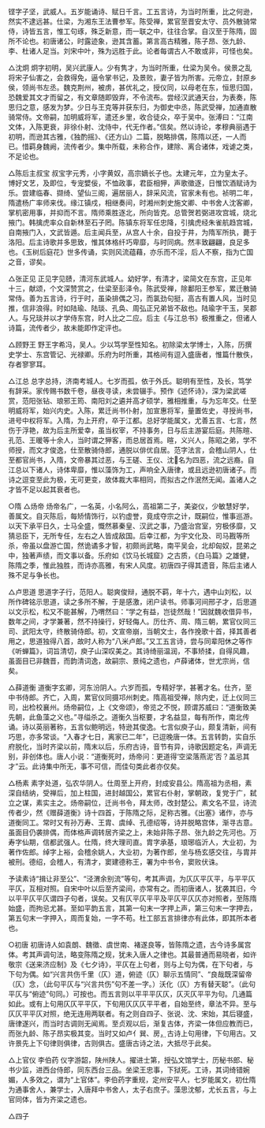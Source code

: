 <!-- { "loadSidebar": true } -->
铿字子坚，武威人。五岁能诵诗、赋日千言。工五言诗，为当时所重，比之何逊，然实不逮远甚。仕梁，为湘东王法曹参军。陈受禅，累官至晋安太守、员外散骑常侍，诗皆五言，惟工句琢，殊乏新意，而一联之中，往往合掌。自汉至于陈隋，固所不论也。初唐诸公，时露迹象，逊其含蓄。第言高古精雅，陈子昂、张九龄、李、杜诸人足当。刘宋中叶，殊为远胜于此。论者每谓古人不敢或非，可怪也矣。

△沈炯
炯字初明，吴兴武康人。少有隽才，为当时所重，仕梁为吴令。侯景之乱将宋子仙害之，会救得免，逼令掌书记，及景败，妻子皆为所害。元帝立，封原乡侯，领尚书左丞。魏克荆州，被虏，甚优礼之，授仪同，以母老在东，恒思归国，恐魏爱其文才而留之，有文章随即毁弃，不令流布。尝经汉武通天台，为表奏，陈思归之意，感发为梦。少日与王克等并获东归，为御史中丞，陈武受禅，加通直散骑常侍。文帝嗣，加明威将军，遣还乡里，收合徒众，卒于吴中。张溥曰：“江南文体，入陈更衰，非徐仆射、沈侍中，代无作者。”信矣。然以诗论，孝穆典丽遇于初明，而逊其古雅，《独酌摇》、《还方山》二篇，脱略排偶，陈隋以还，一人而已。惜羁身魏阙，流传者少。集中所载，未称合作，建除、离合诸体，戏谑之类，不足论也。

△陈后主叔宝
叔宝字元秀，小字黄奴，高宗嫡长子也。太建元年，立为皇太子。博好文艺，及即位，专宠嬖佞，不恤政事，君臣相狎，声歌徵逐，日惟饮酒赋诗为乐。尝建临春、撷绮、望仙三阁，遍居丽人，辞采风流，官家未有也。祯明二年，隋遣杨广率师来伐。缘江镇戍，相继奏间，时湘州刺史施文卿、中书舍人沈客卿，掌机密用事，并抑而不言。隋师乘胜逐北，所向皆克。总管贺若弼进攻宫城，烧北掖门。韩擒虎率众自新林至石子罔。陈镇东将军任忠降，引擒虎经朱雀航趋宫城，自南掖门入，文武皆遁。后主闻兵至，从宫人十余，自投于井，为隋军所执，薨于洛阳。后主诗歌并多思致，惟其体格纤巧卑靡，与时同病。然丰致翩翩，良足多也。《玉树后庭花》世多传诵，实则风流蕴藉，亦乐而不淫，后人不察，指为亡国之音，谬矣。

△张正见
正见字见赜，清河东武城人。幼好学，有清才，梁简文在东宫，正见年十三，献颂，个文深赞赏之，仕梁至彭泽令。陈武受禅，除鄱阳王参军，累迁散骑常侍。善为五言诗，行于时，虽染排偶之习，而氯劲句挺，高古有置人风，当时见推，信非浪得。时如陆瑜、陆琰、孔奂、周弘正兄弟皆不敌也。陆瑜字干玉，吴郡人。与兄琰并以才学侍东宫，时人比之二应。后主《与江总书》极推重之，但诸人诗篇，流传者少，故未能即作定评也。

△顾野王
野王字希冯，吴人。少以笃学至性知名。初除梁太学博士，入陈，历撰史学士、东宫管记、光禄卿。乐府为时所重，其格间有逗入盛唐者，惟篇什散佚，存者寥寥耳。

△江总
总字总持，济南考城人。七岁而孤，依于外氏。聪明有至性，及长，笃学有辞采。家传赐书数千卷，昼夜寻读，未尝辍手。预作《述怀诗》，深为梁武嗟赏，范阳张钻、琅邪王筠、南阳刘之遴并高才硕学，雅相推重，与为忘年交。仕至明威将军，始兴内史。入陈，累迁尚书仆射，加宣惠将军，量置佐史，寻授尚书，进号中权将军。入隋，为上开府，卒于江都。总好学能属文，尤善五言、七言，然伤于浮艳，故为后主所爱幸，虽当权宰，不持事务，日与后主游宴后庭。共陈暄、孔范、王暖等十余人，当时谓之狎客，而总居首焉。暄，义兴人，陈昭之弟，学不师授，而文才俊逸，仕至散骑侍郎，通脱以俳优自居。范字法言，会稽山阴人，仕至都官尚书，入隋，文帝暴其过恶，与王磋、王仪、沈名为四恶，流之远裔。自江总以下诸人，诗体卑靡，惟以藻饰为工，声响全入唐律，或且远逊初唐诸子。而诗之逗变至此为极，无可更变，故体裁大率相同，而拟古之作泯然无闻。盖诸人之才皆不足以起其衰者也。

○隋
△炀帝
炀帝名广，一名英，小名阿么，高祖第二子，美姿仪，少敏慧好学，善属文。自灭陈后，每矫情饰行，以钓虚誉，竟成夺宗之计，既嗣位，惟事巡游。以天下承平日久，士马全盛，慨然慕秦皇、汉武之事，乃盛治宫室，穷极侈靡，又猜忌臣下，无所专任，左右之人皆成敌国。后幸江都，为宇文化及、司马戡等所杀，帝虽以盘游亡国，然诡谲多才智，初颇尚武略，南平吴会，北却匈奴，昆弟之中，独著声绩，而文事以备。乐府如《饮马长城窟》之古质，《白马篇》之雄健，陈隋之季，惟此独胜，而诗亦高雅，有宋人风度。初唐四子得其遗音，陈后主诸人殊不足与争长也。

△卢思道
思道字子行，范阳人。聪爽俊辩，通脱不羁，年十六，遇中山刘松，以所作碑铭示思道，读之多所不解，于是感激，闭户读书。师事河间邢子才，后思道以文示松，松又不能甚解，乃喟然曰：“学之有益，岂徒然哉！”因就魏收借异书，数年之间，才学兼著，然不持操行，好轻侮人。历仕齐、周、隋三朝，累官仪同三司、武阳太守，终散骑侍郎。初，文宣帝崩，当朝文士，各作挽歌十首，择其善者用之，思道独得八首，故时人称为“八米卢郎。”又工五言诗，尝与同辈阳休之等作《听蝉篇》，词旨清切，庾子山深叹美之。其诗绮丽温润，不事矫揉，自得风趣，虽面目已非魏晋，而韵清词逸，故嗣宗、景纯之遗也，卢薛诸体，世尤宗尚，信矣。

△薛道衡
道衡字玄卿，河东汾阴人。六岁而孤，专精好学，甚著才名。仕齐，至中书侍郎。齐亡，入周，累官仪同摄邛州刺史。隋高祖受禅，除内史，迁上仪同三司，出检校襄州。炀帝嗣位，上《文帝颂》，帝览之不悦，顾谓苏威曰：“道衡致美先朝，此鱼藻之义也。”寻缢杀之。道衡久当枢要，才名益显，每有所作，南北传诵。诗以英丽著称，五言似鲍明远，特逊其俊逸。七言似庾子山，颇复清新，间有巧思，亦多常谈。“入春才七日，离家已二年”，已逗晚唐一体。五言转韵，实自乐府脱化，当时齐梁以前，隋末以后，乐府古诗，音节有异，诗歌因题定名，声调无别，非创体也。唐人小说：“道衡死时，炀帝问：更道得‘空梁落燕泥’否？盖忌其才”云。此诗集中所无，事不可信，而佳句类此者亦仅矣。

△杨素
素字处道，弘农华阴人。仕周至上开府，封成安县公。隋高祖为丞相，素深自结纳，受禅后，加上柱国，进封越国公，累官右仆射，掌朝政，复党于广，弑立之谋，素实主之。炀帝嗣位，迁尚书令，拜太师，改封楚公。素文名不显，诗流传者少，然《赠薛道衡》诗十四首，于陈隋之际，足称古雅。《出塞》诸作，亦与道衡同工。常时又有孙万寿、王胄、虞绰、孔德绍等，诗并脱略宫体，渐寻古意。虽面目仍袭排偶，而体格声调转居齐梁之上，未始非陈子昂、张九龄之先河也。万寿字仙期，信都武强人。仕隋，终大理司直。胄字承基，琅琊临沂人，大业初，为著作佐郎。绰字上裕，会稽余姚人，大业初，为著作郎，坐与杨玄感交往，与胄并被刑。德绍，会稽人，有清才，窦建德称王，署为中书令，窦败伏诛。

予读素诗“揖让非至公”、“泾渭余别流”等句，考其声调，为仄仄平仄平，与平平仄平仄，互相对照。自宋中叶以后至齐梁间，亦常有之。而初唐诸人，犹袭其旧，今以平平仄平仄谓四子句者，误矣。又有仄平仄平平及平仄平仄仄亦对照者，至陈隋始盛，而拘忌尤甚。至如平韵五言，其第一句末一字押上声，第三句末一字押去，第五句末一字押入，周而复始，一字不苟。杜工部五言排律亦有此体，即其所本者也。

○初唐
初唐诗人如袁朗、魏徵、虞世南、褚遂良等，皆陈隋之遗，古今诗多属宫体。考其声调句法，略变陈隋之规，犹未入唐人之律也。其最普通而易晓者，如许敬宗《送来济应制》及《七夕诗》，平仄在上句者，则与上句为偶，在下句者，与下句为偶。如“兴言共伤千里（仄）道，俯迹（仄）聊示五情同”、“良哉既深留帝（仄）念，（此句平仄与“兴言共伤”句不差一字。）沃化（仄）方有替天聪”。（此句平仄与“俯迹”句同。）可按也。而五言则以平平平仄仄，仄灭仄平平为句。几通篇如此。或有上句用仄仄平平仄，下旬用仄仄仄平平者，自始至终，章法不异。至与仄仄平平仄对照，绝无连用两联者。有之则自四子、张说、沈、宋始，其后寝盛，唐律遂兴，而当时古调则无闻焉。至贞观以后，渐复古体，齐梁一体但应教而已，而张九龄、陈子昂实极其变。当时又如卢亻巽、房，古诗上句用律，下句用古。又许景先上下句律则俱律，古则俱古。盛唐古诗之法，大抵尽于此矣。

△上官仪  李伯药
仪字游韶，陕州陕人。擢进士第，授弘文馆学士，历秘书郎、秘书少监，进西台侍郎，同东西台三品。坐梁王忠事，下狱死。工诗，其词绮错婉媚，人多效之，谓为“上官体”。李伯药字重规，定州安平人，七岁能属文，初仕隋为通事舍人，兼学士，入唐拜中书舍人，太子右庶子。藻思沈郁，尤长五言，与上官同体，皆为齐梁之遗也。

△四子
